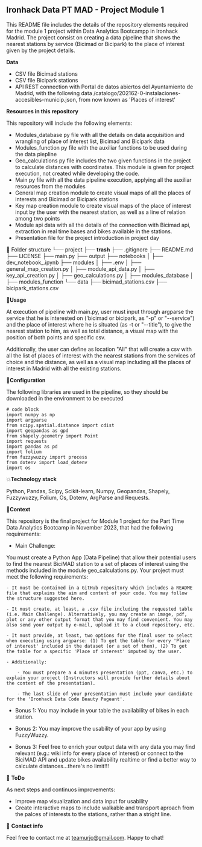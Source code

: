 ## **Ironhack Data PT MAD - Project Module 1**

This README file includes the details of the repository elements required for the module 1 project within Data Analytics Bootcampp in Ironhack Madrid.
The project consist on creating a data pipeline that shows the nearest stations by service (Bicimad or Bicipark) to the place of interest given by the project details. 

**Data**

- CSV file Bicimad stations
- CSV file Bicipark stations
- API REST connection with Portal de datos abiertos del Ayuntamiento de Madrid, with the following data /catalogo/202162-0-instalaciones-accesibles-municip.json, from now known as 'Places of interest'

**Resources in this repository**

This repository will include the following elements: 

- Modules_database py file with all the details on data acquisition and wrangling of place of interest list, Bicimad and Bicipark data
- Modules_function py file with the auxiliar functions to be used during the data piepline
- Geo_calculations py file includes the two given functions in the project to calculate distances with coordinates. This module is given for project execution, not created while developing the code.
- Main py file with all the data pipeline execution, applying all the auxiliar resources from the modules 
- General map creation module to create visual maps of all the places of interests and Bicimad or Bicipark stations
- Key map creation module to create visual maps of the place of interest input by the user with the nearest station, as well as a line of relation among two points
- Module api data with all the details of the connection with Bicimad api, extraction in real time bases and bikes available in the stations.
- Presentation file for the project introduction in project day

📁 Folder structure
└── project
    ├── __trash__
    ├── .gitignore
    ├── README.md
    ├── LICENSE
    ├── main.py
    ├── output
    ├── notebooks
    │   ├── dev_notebook_.ipynb
    ├── modules
    │   ├── .env
    │   ├── general_map_creation.py
    │   ├── module_api_data.py
    │   ├── key_api_creation.py
    │   ├── geo_calculations.py
    │   ├── modules_database
    │   ├── modules_function
    └── data
        ├── bicimad_stations.csv
        ├── bicipark_stations.csv

🥤**Usage**

At execution of pipeline with main.py, user must input through argparse the service that he is interested on ('bicimad or bicipark, as "-p" or "--service") and the place of interest where he is situated (as -t or "--title"), to give the nearest station to him, as well as total distance, a visual map with the position of both points and specific csv.


Additionally, the user can define as location "All" that will create a csv with all the list of places of interest with the nearest stations from the services of choice and the distance, as well as a visual map including all the places of interest in Madrid with all the existing stations.


🔧**Configuration**

The following libraries are used in the pipeline, so they should be downloaded in the environment to be executed

```
# code block
import numpy as np
import argparse
from scipy.spatial.distance import cdist
import geopandas as gpd
from shapely.geometry import Point
import requests
import pandas as pd 
import folium 
from fuzzywuzzy import process
from dotenv import load_dotenv
import os
```

💥**Technology stack**

Python, Pandas, Scipy, Scikit-learn, Numpy, Geopandas, Shapely, Fuzzywuzzy, Folium, Os, Dotenv, ArgParse and Requests.

👀**Context**

This repository is the final project for Module 1 project for the Part Time Data Analytics Bootcamp in November 2023, that had the following requirements: 

- Main Challenge:

You must create a Python App (Data Pipeline) that allow their potential users to find the nearest BiciMAD station to a set of places of interest using the methods included in the module geo_calculations.py.
Your project must meet the following requirements:

    - It must be contained in a GitHub repository which includes a README file that explains the aim and content of your code. You may follow the structure suggested here.

    - It must create, at least, a .csv file including the requested table (i.e. Main Challenge). Alternatively, you may create an image, pdf, plot or any other output format that you may find convenient. You may also send your output by e-mail, upload it to a cloud repository, etc.

    - It must provide, at least, two options for the final user to select when executing using argparse: (1) To get the table for every 'Place of interest' included in the dataset (or a set of them), (2) To get the table for a specific 'Place of interest' imputed by the user.

    - Additionally:

        - You must prepare a 4 minutes presentation (ppt, canva, etc.) to explain your project (Instructors will provide further details about the content of the presentation).

        - The last slide of your presentation must include your candidate for the 'Ironhack Data Code Beauty Pageant'.

- Bonus 1:
You may include in your table the availability of bikes in each station.

- Bonus 2:
You may improve the usability of your app by using FuzzyWuzzy.

- Bonus 3:
Feel free to enrich your output data with any data you may find relevant (e.g.: wiki info for every place of interest) or connect to the BiciMAD API and update bikes availability realtime or find a better way to calculate distances...there's no limit!!!

💩 **ToDo**

As next steps and continuos improvements: 

- Improve map visualization and data input for usability 
- Create interactive maps to include walkable and transport aproach from the palces of interests to the stations, rather than a stright line.


💌 **Contact info**

Feel free to contact me at teamurjc@gmail.com. Happy to chat!
